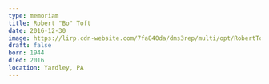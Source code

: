 ```yaml
---
type: memoriam
title: Robert "Bo" Toft
date: 2016-12-30
image: https://lirp.cdn-website.com/7fa840da/dms3rep/multi/opt/RobertToft-1920w.jpg
draft: false
born: 1944
died: 2016
location: Yardley, PA
---
```

